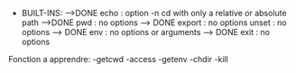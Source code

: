 - BUILT-INS:
	-->DONE echo : option -n
	cd with only a relative or absolute path
	-->DONE pwd : no options
	--> DONE export : no options
	unset : no options
	--> DONE env : no options or arguments
	--> DONE exit : no options

Fonction a apprendre:
	-getcwd
	-access
	-getenv
	-chdir
	-kill

